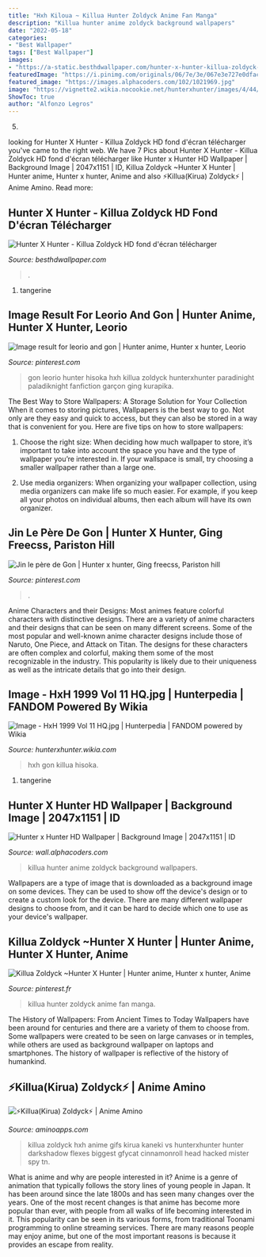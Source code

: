 ```yaml
---
title: "Hxh Kiloua ~ Killua Hunter Zoldyck Anime Fan Manga"
description: "Killua hunter anime zoldyck background wallpapers"
date: "2022-05-18"
categories:
- "Best Wallpaper"
tags: ["Best Wallpaper"]
images:
- "https://a-static.besthdwallpaper.com/hunter-x-hunter-killua-zoldyck-fond-d-ecran-1920x1080-51897_48.jpg"
featuredImage: "https://i.pinimg.com/originals/06/7e/3e/067e3e727e0dfacfa375377350473d25.jpg"
featured_image: "https://images.alphacoders.com/102/1021969.jpg"
image: "https://vignette2.wikia.nocookie.net/hunterxhunter/images/4/44/HxH_1999_Vol_11_HQ.jpg/revision/latest?cb=20130925153238"
ShowToc: true
author: "Alfonzo Legros"
---
```



5.

	

		
looking for Hunter X Hunter - Killua Zoldyck HD fond d&#039;écran télécharger you've came to the right web. We have 7 Pics about Hunter X Hunter - Killua Zoldyck HD fond d&#039;écran télécharger like Hunter x Hunter HD Wallpaper | Background Image | 2047x1151 | ID, Killua Zoldyck ~Hunter X Hunter | Hunter anime, Hunter x hunter, Anime and also ⚡Killua(Kirua) Zoldyck⚡ | Anime Amino. Read more:
		
    
## Hunter X Hunter - Killua Zoldyck HD Fond D&#039;écran Télécharger

<img loading=lazy src="https://a-static.besthdwallpaper.com/hunter-x-hunter-killua-zoldyck-fond-d-ecran-1920x1080-51897_48.jpg" onerror="this.onerror=null;this.src='https://tse2.mm.bing.net/th?id=OIP.95cqlaoZ5XuQnM1SgRUTAQHaEK&amp;pid=15.1';" alt="Hunter X Hunter - Killua Zoldyck HD fond d&#039;écran télécharger">

_Source: besthdwallpaper.com_

>. 

	

1. tangerine 

    
## Image Result For Leorio And Gon | Hunter Anime, Hunter X Hunter, Leorio

<img loading=lazy src="https://i.pinimg.com/736x/e6/d3/bb/e6d3bb754b5f2800c9679ae64492f5a6--search.jpg" onerror="this.onerror=null;this.src='https://tse1.mm.bing.net/th?id=OIP.LolN4Y7fFzi1Lhnuf5BEDwAAAA&amp;pid=15.1';" alt="Image result for leorio and gon | Hunter anime, Hunter x hunter, Leorio">

_Source: pinterest.com_

>gon leorio hunter hisoka hxh killua zoldyck hunterxhunter paradinight paladiknight fanfiction garçon ging kurapika. 

	

The Best Way to Store Wallpapers: A Storage Solution for Your Collection
When it comes to storing pictures, Wallpapers is the best way to go. Not only are they easy and quick to access, but they can also be stored in a way that is convenient for you. Here are five tips on how to store wallpapers:
1) Choose the right size: When deciding how much wallpaper to store, it’s important to take into account the space you have and the type of wallpaper you’re interested in. If your wallspace is small, try choosing a smaller wallpaper rather than a large one.

2) Use media organizers: When organizing your wallpaper collection, using media organizers can make life so much easier. For example, if you keep all your photos on individual albums, then each album will have its own organizer.

    
## Jin Le Père De Gon | Hunter X Hunter, Ging Freecss, Pariston Hill

<img loading=lazy src="https://i.pinimg.com/originals/9c/ff/b8/9cffb88b5547d03a6236d62d43885227.png" onerror="this.onerror=null;this.src='https://tse4.mm.bing.net/th?id=OIP.10KRSJkM3mi0Qtq3uQAHdgHaMW&amp;pid=15.1';" alt="Jin le père de Gon | Hunter x hunter, Ging freecss, Pariston hill">

_Source: pinterest.com_

>. 

	

Anime Characters and their Designs: Most animes feature colorful characters with distinctive designs.
There are a variety of anime characters and their designs that can be seen on many different screens. Some of the most popular and well-known anime character designs include those of Naruto, One Piece, and Attack on Titan. The designs for these characters are often complex and colorful, making them some of the most recognizable in the industry. This popularity is likely due to their uniqueness as well as the intricate details that go into their design.

    
## Image - HxH 1999 Vol 11 HQ.jpg | Hunterpedia | FANDOM Powered By Wikia

<img loading=lazy src="https://vignette2.wikia.nocookie.net/hunterxhunter/images/4/44/HxH_1999_Vol_11_HQ.jpg/revision/latest?cb=20130925153238" onerror="this.onerror=null;this.src='https://tse3.mm.bing.net/th?id=OIP.pYjOoSNZOESBJguxdJ5NXgHaK4&amp;pid=15.1';" alt="Image - HxH 1999 Vol 11 HQ.jpg | Hunterpedia | FANDOM powered by Wikia">

_Source: hunterxhunter.wikia.com_

>hxh gon killua hisoka. 

	

1. tangerine 

    
## Hunter X Hunter HD Wallpaper | Background Image | 2047x1151 | ID

<img loading=lazy src="https://images.alphacoders.com/102/1021969.jpg" onerror="this.onerror=null;this.src='https://tse4.mm.bing.net/th?id=OIP.me5wi6aIJ6Xs-FmcoNEvWwHaEK&amp;pid=15.1';" alt="Hunter x Hunter HD Wallpaper | Background Image | 2047x1151 | ID">

_Source: wall.alphacoders.com_

>killua hunter anime zoldyck background wallpapers. 

	

Wallpapers are a type of image that is downloaded as a background image on some devices. They can be used to show off the device's design or to create a custom look for the device. There are many different wallpaper designs to choose from, and it can be hard to decide which one to use as your device's wallpaper.

    
## Killua Zoldyck ~Hunter X Hunter | Hunter Anime, Hunter X Hunter, Anime

<img loading=lazy src="https://i.pinimg.com/originals/06/7e/3e/067e3e727e0dfacfa375377350473d25.jpg" onerror="this.onerror=null;this.src='https://tse2.mm.bing.net/th?id=OIP.s5j2YnhekJnuw7zOEi40_gHaKd&amp;pid=15.1';" alt="Killua Zoldyck ~Hunter X Hunter | Hunter anime, Hunter x hunter, Anime">

_Source: pinterest.fr_

>killua hunter zoldyck anime fan manga. 

	

The History of Wallpapers: From Ancient Times to Today
Wallpapers have been around for centuries and there are a variety of them to choose from. Some wallpapers were created to be seen on large canvases or in temples, while others are used as background wallpaper on laptops and smartphones. The history of wallpaper is reflective of the history of humankind.

    
## ⚡Killua(Kirua) Zoldyck⚡ | Anime Amino

<img loading=lazy src="http://pa1.narvii.com/5869/45137c7fa528dcb52aefbd9689fd79d3735adcfa_hq.gif" onerror="this.onerror=null;this.src='https://tse1.mm.bing.net/th?id=OIP.3g1H1U7DafRayacIftoOEwHaEK&amp;pid=15.1';" alt="⚡Killua(Kirua) Zoldyck⚡ | Anime Amino">

_Source: aminoapps.com_

>killua zoldyck hxh anime gifs kirua kaneki vs hunterxhunter hunter darkshadow flexes biggest gfycat cinnamonroll head hacked mister spy tn. 

	

What is anime and why are people interested in it?
Anime is a genre of animation that typically follows the story lines of young people in Japan. It has been around since the late 1800s and has seen many changes over the years. One of the most recent changes is that anime has become more popular than ever, with people from all walks of life becoming interested in it. This popularity can be seen in its various forms, from traditional Toonami programming to online streaming services. There are many reasons people may enjoy anime, but one of the most important reasons is because it provides an escape from reality.

